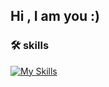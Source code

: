 ## Hi , I am you :)


### 🛠️ skills

[![My Skills](https://skillicons.dev/icons?i=html,css,js,react,nodejs,php,git)](https://skillicons.dev)


